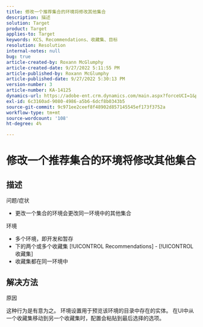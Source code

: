 ```yaml
---
title: 修改一个推荐集合的环境将修改其他集合
description: 描述
solution: Target
product: Target
applies-to: Target
keywords: KCS、Recommendations、收藏集、目标
resolution: Resolution
internal-notes: null
bug: true
article-created-by: Roxann McGlumphy
article-created-date: 9/27/2022 5:11:55 PM
article-published-by: Roxann McGlumphy
article-published-date: 9/27/2022 5:30:13 PM
version-number: 3
article-number: KA-14125
dynamics-url: https://adobe-ent.crm.dynamics.com/main.aspx?forceUCI=1&pagetype=entityrecord&etn=knowledgearticle&id=0196a277-873e-ed11-9db1-00224808613b
exl-id: 6c3160ad-9080-4986-a5b6-6dcf8b0343b5
source-git-commit: 9c971ee2ceef8f48902d857145545ef173f3752a
workflow-type: tm+mt
source-wordcount: '108'
ht-degree: 4%

---
```


# 修改一个推荐集合的环境将修改其他集合

## 描述

问题/症状<br>
- 更改一个集合的环境会更改同一环境中的其他集合



环境
- 多个环境，即开发和暂存
- 下的两个或多个收藏集 [!UICONTROL Recommendations] - [!UICONTROL 收藏集]
- 收藏集都在同一环境中



## 解决方法


原因

这种行为是有意为之。 环境设置用于预览该环境的目录中存在的实体。 在UI中从一个收藏集移动到另一个收藏集时，配置会粘贴到最后选择的选项。
